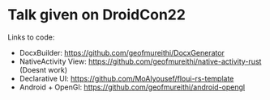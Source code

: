 # Talk given on DroidCon22

Links to code:

- DocxBuilder: https://github.com/geofmureithi/DocxGenerator
- NativeActivity View: https://github.com/geofmureithi/native-activity-rust (Doesnt work)
- Declarative UI: https://github.com/MoAlyousef/floui-rs-template
- Android + OpenGl: https://github.com/geofmureithi/android-opengl
